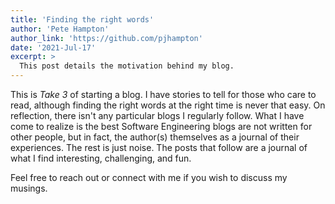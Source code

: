 ```yaml
---
title: 'Finding the right words'
author: 'Pete Hampton'
author_link: 'https://github.com/pjhampton'
date: '2021-Jul-17'
excerpt: >
  This post details the motivation behind my blog. 
---
```


This is _Take 3_ of starting a blog. I have stories to tell for those who care to read, although finding the right words at the right time is never that easy. On reflection, there isn't any particular blogs I regularly follow. What I have come to realize is the best Software Engineering blogs are not written for other people, but in fact, the author(s) themselves as a journal of their experiences. The rest is just noise. The posts that follow are a journal of what I find interesting, challenging, and fun.

Feel free to reach out or connect with me if you wish to discuss my musings.
